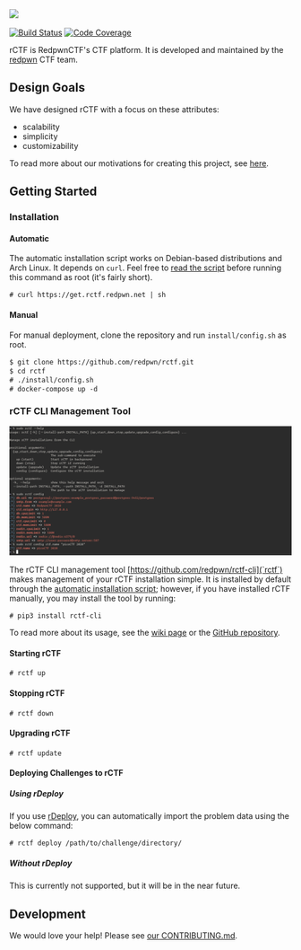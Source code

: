 <img src="https://raw.githubusercontent.com/redpwn/rCTF/master/docs/rCTF.png" width="350px">

[![Build Status](https://github.com/redpwn/rCTF/workflows/CI/badge.svg?branch=master)](https://github.com/redpwn/rCTF/actions?query=workflow%3ACI)
[![Code Coverage](https://img.shields.io/codecov/c/github/redpwn/rctf.svg)](https://codecov.io/github/redpwn/rctf/)

rCTF is RedpwnCTF's CTF platform. It is developed and maintained by the [redpwn](https://redpwn.net) CTF team.

## Design Goals

We have designed rCTF with a focus on these attributes:

* scalability
* simplicity
* customizability

To read more about our motivations for creating this project, see [here](https://github.com/redpwn/rctf/wiki/Purpose-of-rCTF).

## Getting Started

### Installation

#### Automatic

The automatic installation script works on Debian-based distributions and Arch Linux. It depends on `curl`. Feel free to [read the script](https://get.rctf.redpwn.net/) before running this command as root (it's fairly short).

```
# curl https://get.rctf.redpwn.net | sh
```

#### Manual

For manual deployment, clone the repository and run `install/config.sh` as root.

```
$ git clone https://github.com/redpwn/rctf.git
$ cd rctf
# ./install/config.sh
# docker-compose up -d
```

### rCTF CLI Management Tool

![screenshot of tool](docs/rctf-cli.png)

The rCTF CLI management tool [https://github.com/redpwn/rctf-cli](`rctf`) makes management of your rCTF installation simple. It is installed by default through the [automatic installation script](install/install.sh); however, if you have installed rCTF manually, you may install the tool by running:

```
# pip3 install rctf-cli
```

To read more about its usage, see the [wiki page](https://github.com/redpwn/rctf/wiki/Managing-rCTF-through-the-CLI) or the [GitHub repository](https://github.com/redpwn/rctf-cli).

#### Starting rCTF

```
# rctf up
```

#### Stopping rCTF

```
# rctf down
```

#### Upgrading rCTF

```
# rctf update
```

#### Deploying Challenges to rCTF

##### Using rDeploy

If you use [rDeploy](https://github.com/redpwn/rdeploy), you can automatically import the problem data using the below command:

```
# rctf deploy /path/to/challenge/directory/
```

##### Without rDeploy

This is currently not supported, but it will be in the near future.

## Development

We would love your help! Please see [our CONTRIBUTING.md](https://github.com/redpwn/rctf/blob/master/CONTRIBUTING.md).

